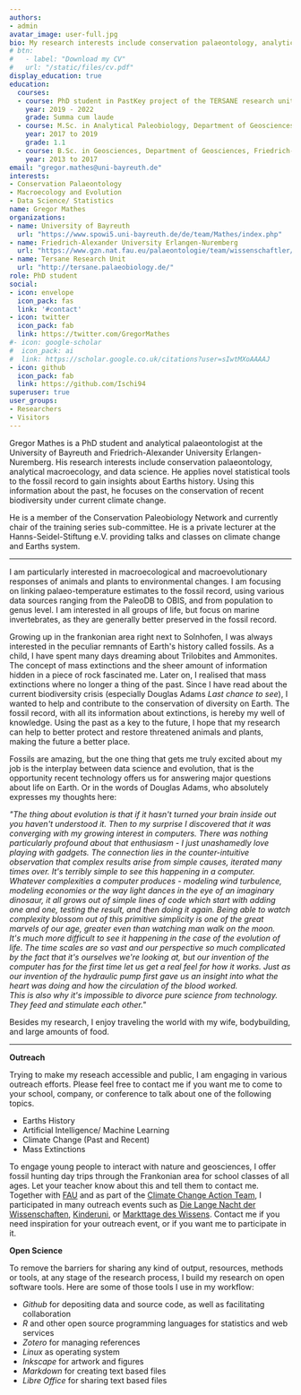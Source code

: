 ```yaml
---
authors:
- admin
avatar_image: user-full.jpg
bio: My research interests include conservation palaeontology, analytical macroecology, and data science  
# btn:  
#   - label: "Download my CV"
#   url: "/static/files/cv.pdf"  
display_education: true
education:
  courses:
  - course: PhD student in PastKey project of the TERSANE research unit with Prof. Dr. Manuel Steinbauer, University of Bayreuth and GeoZentrum Erlangen (Germany)
    year: 2019 - 2022
    grade: Summa cum laude
  - course: M.Sc. in Analytical Paleobiology, Department of Geosciences, Friedrich-Alexander University Erlangen-Nuremberg (Germany)
    year: 2017 to 2019
    grade: 1.1
  - course: B.Sc. in Geosciences, Department of Geosciences, Friedrich-Alexander University Erlangen-Nuremberg (Germany)
    year: 2013 to 2017
email: "gregor.mathes@uni-bayreuth.de"
interests:
- Conservation Palaeontology
- Macroecology and Evolution
- Data Science/ Statistics
name: Gregor Mathes
organizations:
- name: University of Bayreuth
  url: "https://www.spowi5.uni-bayreuth.de/de/team/Mathes/index.php"
- name: Friedrich-Alexander University Erlangen-Nuremberg
  url: "https://www.gzn.nat.fau.eu/palaeontologie/team/wissenschaftler/gregor-mathes/"
- name: Tersane Research Unit
  url: "http://tersane.palaeobiology.de/"
role: PhD student
social:
- icon: envelope
  icon_pack: fas
  link: '#contact'
- icon: twitter
  icon_pack: fab
  link: https://twitter.com/GregorMathes
#- icon: google-scholar
#  icon_pack: ai
#  link: https://scholar.google.co.uk/citations?user=sIwtMXoAAAAJ
- icon: github
  icon_pack: fab
  link: https://github.com/Ischi94
superuser: true
user_groups:
- Researchers
- Visitors
---
```


Gregor Mathes is a PhD student and analytical palaeontologist at the University of Bayreuth and Friedrich-Alexander University Erlangen-Nuremberg. His research interests include conservation palaeontology, analytical macroecology, and data science. He applies novel statistical tools to the fossil record to gain insights about Earths history. Using this information about the past, he focuses on the conservation of recent biodiversity under current climate change. 

He is a member of the Conservation Paleobiology Network and currently chair of the training series sub-committee. He is a private lecturer at the Hanns-Seidel-Stiftung e.V. providing talks and classes on climate change and Earths system. 
  
---  
  
I am particularly interested in macroecological and macroevolutionary responses of animals and plants to environmental changes. I am focusing on linking palaeo-temperature estimates to the fossil record, using various data sources ranging from the PaleoDB to OBIS, and from population to genus level. I am interested in all groups of life, but focus on marine invertebrates, as they are generally better preserved in the fossil record.  
  
Growing up in the frankonian area right next to Solnhofen, I was always interested in the peculiar remnants of Earth's history called fossils. As a child, I have spent many days dreaming about Trilobites and Ammonites. The concept of mass extinctions and the sheer amount of information hidden in a piece of rock fascinated me. Later on, I realised that mass extinctions where no longer a thing of the past. Since I have read about the current biodiversity crisis (especially Douglas Adams *Last chance to see*), I wanted to help and contribute to the conservation of diversity on Earth. The fossil record, with all its information about extinctions, is hereby my well of knowledge. Using the past as a key to the future, I hope that my research can help to better protect and restore threatened animals and plants, making the future a better place.  
  
Fossils are amazing, but the one thing that gets me truly excited about my job is the interplay between data science and evolution, that is the opportunity recent technology offers us for answering major questions about life on Earth. Or in the words of Douglas Adams, who absolutely expresses my thoughts here:  
  
*"The thing about evolution is that if it hasn't turned your brain inside out you haven't understood it. Then to my surprise I discovered that it was converging with my growing interest in computers. There was nothing particularly profound about that enthusiasm - I just unashamedly love playing with gadgets. The connection lies in the counter-intuitive observation that complex results arise from simple causes, iterated many times over. It's terribly simple to see this happening in a computer. Whatever complexities a computer produces - modeling wind turbulence, modeling economies or the way light dances in the eye of an imaginary dinosaur, it all grows out of simple lines of code which start with adding one and one, testing the result, and then doing it again. Being able to watch complexity blossom out of this primitive simplicity is one of the great marvels of our age, greater even than watching man walk on the moon.*  
*It's much more difficult to see it happening in the case of the evolution of life. The time scales are so vast and our perspective so much complicated by the fact that it's ourselves we're looking at, but our invention of the computer has for the first time let us get a real feel for how it works. Just as our invention of the hydraulic pump first gave us an insight into what the heart was doing and how the circulation of the blood worked.*  
*This is also why it's impossible to divorce pure science from technology. They feed and stimulate each other."*
  
  
Besides my research, I enjoy traveling the world with my wife, bodybuilding, and large amounts of food. 
  
---  
  
  
**Outreach**  

Trying to make my reseach accessible and public, I am engaging in various outreach efforts. Please feel free to contact me if you want me to come to your school, company, or conference to talk about one of the following topics.  
- Earths History
- Artificial Intelligence/ Machine Learning
- Climate Change (Past and Recent) 
- Mass Extinctions  
  
To engage young people to interact with nature and geosciences, I offer fossil hunting day trips through the Frankonian area for school classes of all ages. Let your teacher know about this and tell them to contact me. Together with [FAU](https://www.fau.eu/) and as part of the [Climate Change Action Team](http://climatecat.eu/), I participated in many outreach events such as [Die Lange Nacht der Wissenschaften](https://www.nacht-der-wissenschaften.de/), [Kinderuni](https://www.nuernberg.de/internet/kuf_kultur/kinderuni.html), or [Markttage des Wissens](https://www.fau.de/2018/05/news/veranstaltungen/markttage-des-wissens-forscher-geben-einblick-in-ihre-arbeit/). Contact me if you need inspiration for your outreach event, or if you want me to participate in it.  
  
**Open Science**  
  
To remove the barriers for sharing any kind of output, resources, methods or tools, at any stage of the research process, I build my research on open software tools. Here are some of those tools I use in my workflow:  
  
* *Github* for depositing data and source code, as well as facilitating collaboration  
* *R* and other open source programming languages for statistics and web services  
* *Zotero* for managing references  
* *Linux* as operating system  
* *Inkscape* for artwork and figures   
* *Markdown* for creating text based files  
* *Libre Office* for sharing text based files  